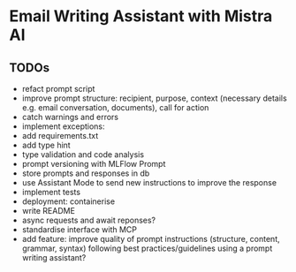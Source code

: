 # Email Writing Assistant with Mistra AI
## TODOs
- refact prompt script
- improve prompt structure: recipient, purpose, context (necessary details e.g. email conversation, documents), call for action
- catch warnings and errors 
- implement exceptions: 
- add requirements.txt
- add type hint
- type validation and code analysis
- prompt versioning with MLFlow Prompt
- store prompts and responses in db
- use Assistant Mode to send new instructions to improve the response
- implement tests
- deployment: containerise
- write README
- async requests and await reponses?
- standardise interface with MCP
- add feature: improve quality of prompt instructions (structure, content, grammar, syntax) following best practices/guidelines using a prompt writing assistant?